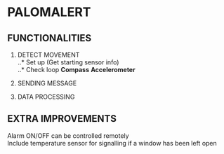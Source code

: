 # PALOMALERT

## FUNCTIONALITIES

1.  DETECT MOVEMENT  
..* Set up (Get starting sensor info)  
..* Check loop
**Compass**
**Accelerometer**


2.  SENDING MESSAGE

3.  DATA PROCESSING


## EXTRA IMPROVEMENTS
Alarm ON/OFF can be controlled remotely  
Include temperature sensor for signalling if a window has been left open  
